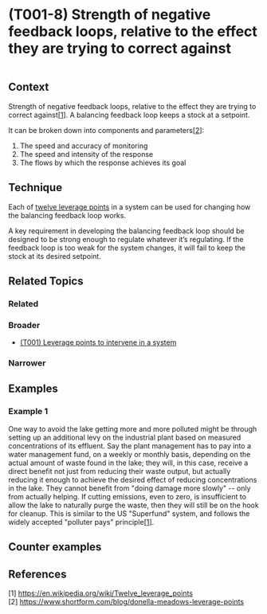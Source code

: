 # (T001-8) Strength of negative feedback loops, relative to the effect they are trying to correct against

<image>

## Context

Strength of negative feedback loops, relative to the effect they are trying to correct against[[1](#1)].  A balancing feedback loop keeps a stock at a setpoint. 

It can be broken down into components and parameters[[2](#2)]:
1. The speed and accuracy of monitoring
1. The speed and intensity of the response
1. The flows by which the response achieves its goal

## Technique

Each of [twelve leverage points](../(T001)%20Leverage%20points%20to%20intervene%20in%20a%20system/README.md) in a system can be used for changing how the balancing feedback loop works.

A key requirement in developing the balancing feedback loop should be designed to be strong enough to regulate whatever it’s regulating. If the feedback loop is too weak for the system changes, it will fail to keep the stock at its desired setpoint.

## Related Topics

### Related

### Broader

* [(T001) Leverage points to intervene in a system](../(T001)%20Leverage%20points%20to%20intervene%20in%20a%20system/README.md)

### Narrower


## Examples

### Example 1

One way to avoid the lake getting more and more polluted might be through setting up an additional levy on the industrial plant based on measured concentrations of its effluent. Say the plant management has to pay into a water management fund, on a weekly or monthly basis, depending on the actual amount of waste found in the lake; they will, in this case, receive a direct benefit not just from reducing their waste output, but actually reducing it enough to achieve the desired effect of reducing concentrations in the lake. They cannot benefit from "doing damage more slowly" -- only from actually helping. If cutting emissions, even to zero, is insufficient to allow the lake to naturally purge the waste, then they will still be on the hook for cleanup. This is similar to the US "Superfund" system, and follows the widely accepted "polluter pays" principle[[1](#1)].

## Counter examples

<links to counter-examples>

## References

<a name="1">[1]</a> https://en.wikipedia.org/wiki/Twelve_leverage_points  
<a name="2" />[2] https://www.shortform.com/blog/donella-meadows-leverage-points